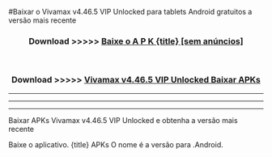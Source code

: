 #Baixar o Vivamax v4.46.5 VIP Unlocked     para tablets Android gratuitos a versão mais recente


<div align="center">
<h3>Download >>>>> <a href="https://pt-web.web.app/?pt= {title}">Baixe o A P K {title} [sem anúncios]</a></h3><br>

<h3>Download >>>>> <a href="https://pt-web.web.app/?pt= {title}">Vivamax v4.46.5 VIP Unlocked    Baixar APKs</a></h3>
</div>

----------------------------------------------------------

----------------------------------------------------------

----------------------------------------------------------

Baixar APKs Vivamax v4.46.5 VIP Unlocked    e obtenha a versão mais recente

Baixe o aplicativo. {title} APKs O nome é a versão para .Android.


